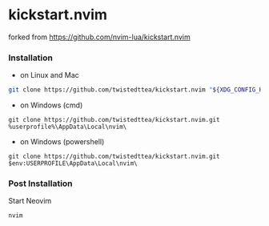 # kickstart.nvim
forked from https://github.com/nvim-lua/kickstart.nvim
### Installation

- on Linux and Mac
```sh
git clone https://github.com/twistedttea/kickstart.nvim "${XDG_CONFIG_HOME:-$HOME/.config}"/nvim
```

- on Windows (cmd)
```
git clone https://github.com/twistedttea/kickstart.nvim.git %userprofile%\AppData\Local\nvim\ 
```

- on Windows (powershell)
```
git clone https://github.com/twistedttea/kickstart.nvim.git $env:USERPROFILE\AppData\Local\nvim\ 
```


### Post Installation

Start Neovim

```sh
nvim
```

